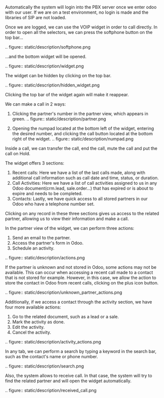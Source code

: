 Automatically the system will login into the PBX server once we enter odoo with our user.
If we are on a test environment, no login is made and the libraries of SIP are not loaded.

Once we are logged, we can use the VOIP widget in order to call directly.
In order to open all the selectors, we can press the softphone button on the top bar...

.. figure:: static/description/softphone.png

...and the bottom widget will be opened.

.. figure:: static/description/widget.png

The widget can be hidden by clicking on the top bar.

.. figure:: static/description/hidden_widget.png

Clicking the top bar of the widget again will make it reappear.

We can make a call in 2 ways:

1. Clicking the partner's number in the partner view, which appears in green.
.. figure:: static/description/partner.png

2. Opening the numpad located at the bottom left of the widget, entering the desired number,
and clicking the call button located at the bottom right of the widget.
.. figure:: static/description/numpad.png

Inside a call, we can transfer the call, end the call, mute the call and put the call on Hold.

The widget offers 3 sections:

1. Recent calls: Here we have a list of the last calls made, along with additional call information such as call date and time, status, or duration.
2. Call Activities: Here we have a list of call activities assigned to us in any Odoo document(crm.lead, sale.order...) that has expired or is about to expire and needs to be completed.
3. Contacts: Lastly, we have quick access to all stored partners in our Odoo who have a telephone number set.

Clicking on any record in these three sections gives us access to the related partner, allowing us to view their information and make a call.

In the partner view of the widget, we can perform three actions:

1. Send an email to the partner.
2. Access the partner's form in Odoo.
3. Schedule an activity.

.. figure:: static/description/actions.png

If the partner is unknown and not stored in Odoo, some actions may not be available. This can occur when accessing a recent call made to a contact that is not stored for example. However, in this case, we allow the action to store the contact in Odoo from recent calls, clicking on the plus icon button.

.. figure:: static/description/unknown_partner_actions.png

Additionally, if we access a contact through the activity section, we have four more available actions:

1. Go to the related document, such as a lead or a sale.
2. Mark the activity as done.
3. Edit the activity.
4. Cancel the activity.

.. figure:: static/description/activity_actions.png

In any tab, we can perform a search by typing a keyword in the search bar, such as the contact's name or phone number.

.. figure:: static/description/search.png

Also, the system allows to receive call.
In that case, the system will try to find the related partner and will open the widget automatically.

.. figure:: static/description/received_call.png
